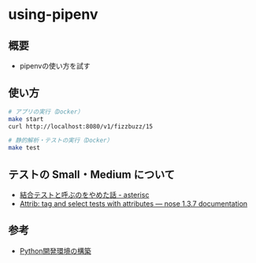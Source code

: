 # using-pipenv
## 概要
- pipenvの使い方を試す

## 使い方
``` sh
# アプリの実行（Docker）
make start
curl http://localhost:8080/v1/fizzbuzz/15

# 静的解析・テストの実行（Docker）
make test
```

## テストの Small・Medium について
- [結合テストと呼ぶのをやめた話 - asterisc](http://akito0107.hatenablog.com/entry/2018/08/27/190333)
- [Attrib: tag and select tests with attributes — nose 1.3.7 documentation](https://nose.readthedocs.io/en/latest/plugins/attrib.html)

## 参考
- [Python開発環境の構築](https://gist.github.com/takenoco82/22de2e7088304d7c6eb74535d6afbae8)
